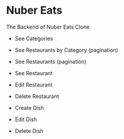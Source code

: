 # Nuber Eats

The Backend of Nuber Eats Clone


- See Categories
- See Restaurants by Category (pagination)
- See Restaurants (pagination)
- See Restaurant

- Edit Restaurant
- Delete Restaurant

- Create Dish
- Edit Dish
- Delete Dish
